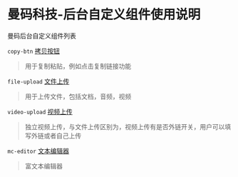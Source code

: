 # 曼码科技-后台自定义组件使用说明

曼码后台自定义组件列表

`copy-btn` [拷贝按钮](copyBtn.md)

> 用于复制粘贴，例如点击复制链接功能

`file-upload` [文件上传](fileUpload.md)

> 用于上传文件，包括文档，音频，视频

`video-upload` [视频上传](videoUpload.md)

> 独立视频上传，与文件上传区别为，视频上传有是否外链开关，用户可以填写外链或者自己上传

`mc-editor` [文本编辑器](mc-editor.md)

> 富文本编辑器



